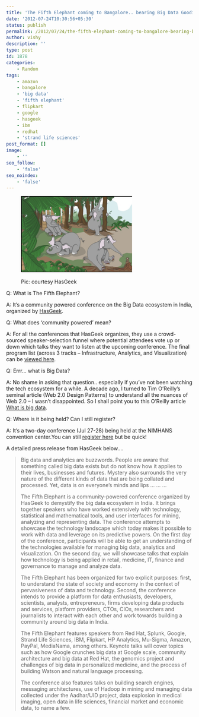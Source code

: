 ```yaml
---
title: 'The Fifth Elephant coming to Bangalore.. bearing Big Data Goodies'
date: '2012-07-24T10:30:56+05:30'
status: publish
permalink: /2012/07/24/the-fifth-elephant-coming-to-bangalore-bearing-big-data-goodies
author: vishy
description: ''
type: post
id: 1878
categories: 
    - Random
tags:
    - amazon
    - bangalore
    - 'big data'
    - 'fifth elephant'
    - flipkart
    - google
    - hasgeek
    - ibm
    - redhat
    - 'strand life sciences'
post_format: []
image:
    - ''
seo_follow:
    - 'false'
seo_noindex:
    - 'false'
---
```

<figure aria-describedby="caption-attachment-1942" class="wp-caption alignleft" id="attachment_1942" style="width: 300px">

[![](../../../../uploads/2012/07/fifth_elephant_logo.png "fifth_elephant_logo")](http://www.ulaar.com/wp-content/uploads/2012/07/fifth_elephant_logo.png)<figcaption class="wp-caption-text" id="caption-attachment-1942">Pic: courtesy HasGeek</figcaption></figure>

Q: What is The Fifth Elephant?

A: It’s a community powered conference on the Big Data ecosystem in India, organized by [HasGeek](http://www.hasgeek.in/).

Q: What does ‘community powered’ mean?

A: For all the conferences that HasGeek organizes, they use a crowd-sourced speaker-selection funnel where potential attendees vote up or down which talks they want to listen at the upcoming conference. The final program list (across 3 tracks – Infrastructure, Analytics, and Visualization) can be [viewed here](http://fifthelephant.in/2012/).

Q: Errr… what is Big Data?

A: No shame in asking that question.. especially if you’ve not been watching the tech ecosystem for a while. A decade ago, I turned to Tim O’Reilly’s seminal article (Web 2.0 Design Patterns) to understand all the nuances of Web 2.0 – I wasn’t disappointed. So I shall point you to this O’Reilly article [What is big data](http://radar.oreilly.com/2012/01/what-is-big-data.html).

Q: Where is it being held? Can I still register?

A: It’s a two-day conference (Jul 27-28) being held at the NIMHANS convention center.You can still [register here](http://fifthelephant.doattend.com/) but be quick!

A detailed press release from HasGeek below….

> Big data and analytics are buzzwords. People are aware that something called big data exists but do not know how it applies to their lives, businesses and futures. Mystery also surrounds the very nature of the different kinds of data that are being collated and processed. Yet, data is on everyone’s minds and lips … … …
> 
> The Fifth Elephant is a community-powered conference organized by HasGeek to demystify the big data ecosystem in India. It brings together speakers who have worked extensively with technology, statistical and mathematical tools, and user interfaces for mining, analyzing and representing data. The conference attempts to showcase the technology landscape which today makes it possible to work with data and leverage on its predictive powers. On the first day of the conference, participants will be able to get an understanding of the technologies available for managing big data, analytics and visualization. On the second day, we will showcase talks that explain how technology is being applied in retail, medicine, IT, finance and governance to manage and analyze data.
> 
> The Fifth Elephant has been organized for two explicit purposes: first, to understand the state of society and economy in the context of pervasiveness of data and technology. Second, the conference intends to provide a platform for data enthusiasts, developers, scientists, analysts, entrepreneurs, firms developing data products and services, platform providers, CTOs, CIOs, researchers and journalists to interact with each other and work towards building a community around big data in India.
> 
> The Fifth Elephant features speakers from Red Hat, Splunk, Google, Strand Life Sciences, IBM, Flipkart, HP Analytics, Mu-Sigma, Amazon, PayPal, MediaNama, among others. Keynote talks will cover topics such as how Google crunches big data at Google scale, community architecture and big data at Red Hat, the genomics project and challenges of big data in personalized medicine, and the process of building Watson and natural language processing.
> 
> The conference also features talks on building search engines, messaging architectures, use of Hadoop in mining and managing data collected under the Aadhar/UID project, data explosion in medical imaging, open data in life sciences, financial market and economic data, to name a few.